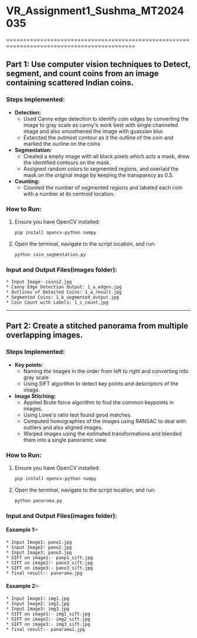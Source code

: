 # VR_Assignment1_Sushma_MT2024035
============================================================================================
## Part 1: Use computer vision techniques to Detect, segment, and count coins from an image containing scattered Indian coins.

### Steps Implemented:
- **Detection:**
  - Used Canny edge detection to identify coin edges by converting the image to gray scale as canny's work best with single channeled image and also smoothened the image with guassian blur.
  - Extarcted the outmost contour as it the outline of the coin and marked the ourline on the coins
- **Segmentation:**
  - Created a empty image with all black pixels which acts a mask, drew the identified contours on the mask.
  - Assigned random colors to segmented regions, and overlaid the mask on the original image by keeping the transparecy as 0.5.
- **Counting:**
  - Counted the number of segmented regions and labeled each coin with a number at its centroid location.

 ### How to Run:
1. Ensure you have OpenCV installed:  
   ```sh
   pip install opencv-python numpy
2. Open the terminal, navigate to the script location, and run:
   ```sh
   python coin_segmentation.py
### Input and Output Files(images folder):
    * Input Image: coins2.jpg
    * Canny Edge Detection Output: 1_a_edges.jpg
    * Outlines of Detected Coins: 1_a_result.jpg
    * Segmented Coins: 1_b_segmented_output.jpg
    * Coin Count with Labels: 1_c_count.jpg
-------------------------------------------------------------------------------------------------

## Part 2: Create a stitched panorama from multiple overlapping images.

### Steps Implemented:
- **Key points:**
   - Naming the images in the order from left to right and converting into gray scale
   - Using SIFT algorithm to detect key points and descriptors of the image.
- **Image Stitching:**
   - Applied Brute force algorithm to find the common keypoints in images.
   - Using Lowe's ratio test found good matches.
   - Computed homographies of the images using RANSAC to deal with outliers and also aligned images.
   - Warped images using the estimated transformations and blended them into a single panoramic view.

 ### How to Run:
1. Ensure you have OpenCV installed:  
   ```sh
   pip install opencv-python numpy
2. Open the terminal, navigate to the script location, and run:
   ```sh
   python panoroma.py
### Input and Output Files(images folder):
  #### Eaxample 1:-
    * Input Image1: pano1.jpg
    * Input Image2: pano2.jpg
    * Input Image3: pano3.jpg
    * SIFT on image1:- panp1_sift.jpg
    * SIFT on image2:- pano2_sift.jpg
    * SIFT on image3:- pano3_sift.jpg
    * final result:- panorama.jpg
  #### Eaxample 2:-
    * Input Image1: img1.jpg
    * Input Image2: img2.jpg
    * Input Image3: img3.jpg
    * SIFT on image1:- img1_sift.jpg
    * SIFT on image2:- img2_sift.jpg
    * SIFT on image3:- img3_sift.jpg
    * final result:- panorama1.jpg
  
